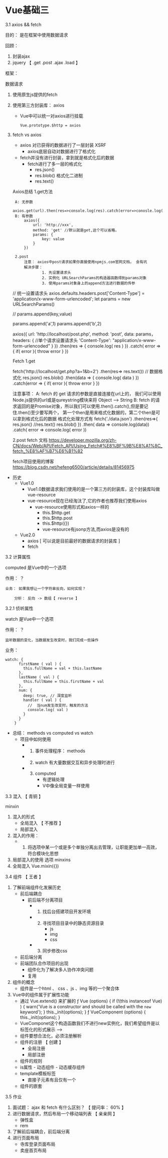 # Vue基础三
3.1 axios && fetch

目的： 是在框架中使用数据请求

回顾： 

1. 封装ajax
2. jquery 【  .get   .post   .ajax      .load 】

框架： 

数据请求

1. 使用原生js提供的fetch
2. 使用第三方封装库： axios
   - Vue中可以统一对axios进行挂载

         Vue.prototype.$http = axios

3. fetch vs axios
   - axios 对已获得的数据进行了一层封装 XSRF 
     - axios底层自动对数据进行了格式化
   - fetch并没有进行封装，拿到就是格式化后的数据 
     - fetch进行了多一层的格式化   
       - res.json()
       - res.blob() 格式化二进制
       - res.text()

    Axios总结
        1.get方法
    
    
        A: 无参数
            axios.get(url).then(res=>console.log(res).catch(error=>conosle.log(error))
        B: 有参数
            axios({
                url: 'http://xxx',
                method: 'get' //默认就是get,这个可以省略，
                params: {
                    key: value
                }
            })
    
        2.post
            注意： axios中post请求如果你直接使用npmjs.com官网文档， 会有坑
            解决步骤： 
                    1. 先设置请求头 
                    2. 实例化 URLSearchParams的构造器函数得到params对象
                    3. 使用params对象身上的append方法进行数据的传参
    
    
    // 统一设置请求头
    axios.defaults.headers.post['Content-Type'] = 'application/x-www-form-urlencoded'; 
    let params = new URLSearchParams()
    
    // params.append(key,value)
    
    params.append('a',1)
    params.append('b',2)
    
    axios({
        url: 'http://localhost/post.php',
        method: 'post',
        data: params，
          headers: {  //单个请求设置请求头
           'Content-Type': "application/x-www-form-urlencoded"
        }
    })
    .then(res => {
        console.log( res )
    })
    .catch( error => {
        if( error ){
        throw error
    }
    })
    
    
    Fetch
    1.get
    
    fetch('http://localhost/get.php?a=1&b=2')
        .then(res=> res.text()) // 数据格式化 res.json() res.blob()
        .then(data => {
            console.log( data )
        })
        .catch(error => {
            if( error ){
            throw error
        }
    })
    
    注意事项：
        A: fetch 的 get 请求的参数是直接连接在url上的， 我们可以使用Node.js提供的url或是qureystring模块来将
            Object --> String
        B: fetch 的请求返回的是Promise对象，所以我们可以使用.then().catch(),但是要记住.then()至少要写两个， 第一个then是用来格式化数据的，第二个then是可以拿到格式化后的数据
            格式化处理方式有
    fetch('./data.json')
    .then(res=>{
        res.json() //res.text() res.blob()
    })
    .then( data => console.log(data))
    .catch( error => console.log( error ))
    
    
    2.post
    fetch 文档
    https://developer.mozilla.org/zh-CN/docs/Web/API/Fetch_API/Using_Fetch#%E8%BF%9B%E8%A1%8C_fetch_%E8%AF%B7%E6%B1%82
    
    fetch项目使用的博客
    https://blog.csdn.net/hefeng6500/article/details/81456975

- 历史
  - Vue1.0
    - Vue1.0数据请求我们使用的是一个第三方的封装库，这个封装库叫做 vue-resource
    - vue-resource现在已经淘汰了,它的作者也推荐我们使用axios
      - vue-resource使用形式和axios一样的
        - this.$http.get
        - this.$http.post
        - this.$http({})
        - vue-resource有jsonp方法,而axios是没有的
  - Vue2.0
    - axios [ 可以说是目前最好的数据请求的封装库 ]
    - fetch

3.2 计算属性

computed    是Vue中的一个选项

作用： ？

	业务： 如果我想让一个字符串反向，如何实现？

		分析： 反向 -> 数组【 reverse 】

		

3.2.1 侦听属性

watch  是Vue中一个选项

作用： ？

	监听数据的变化，当数据发生改变时，我们完成一些操作

业务： 

    watch: {
          firstName ( val ) {
            this.fullName = val + this.lastName
          },
          lastName ( val ) {
            this.fullName = this.firstName + val 
          },
          num: {
            deep: true, // 深度监听      
            handler ( val ) {
              //  当num发生改变时，触发的方法
              console.log( val )
            }
          }
        }

- 总结： methods  vs computed  vs watch
  - 项目中如何使用
    - 1. 事件处理程序： methods
    - 2. watch
         有大量数据交互和异步处理时进行
    - 3. computed
         - 有逻辑处理
         - V中像全局变量一样使用

3.3 混入 【 青铜 】

minxin

1. 混入的形式
   - 全局混入 【 不推荐 】
   - 局部混入
2. 混入的作用： 
   - 1. 将选项中某一个或是多个单独分离出去管理，让职能更加单一高效，符合模块化思想
3. 局部混入的使用
       选项  minxins
4. 全局混入
       Vue.mixin({})

3.4 组件 【 王者 】

1. 了解前端组件化发展历史
   - 前后端耦合
     - 前后端不分离项目
       - 1. 找后台搭建项目开发环境
       - 2. 寻找项目目录中的静态资源目录
            - js
            - img
            - css
       - 3. 同步修改css
   - 前后端分离
   - 前端团队合作项目的出现
     - 组件化为了解决多人协作冲突问题
     - 复用
2. 组件的概念
   - 组件是一个html 、 css 、js 、img 等的一个聚合体
3. Vue中的组件属于扩展性功能
   - 通过 Vue.extend() 来扩展的
         ƒ Vue (options) {
             if (!(this instanceof Vue)
                ) {
                 warn('Vue is a constructor and should be called with the `new` keyword');
             }
             this._init(options);
         }
         ƒ VueComponent (options) {
             this._init(options);
         }
   - VueComponet这个构造函数我们不进行new实例化，我们希望组件是以标签化的形式展示
         <Hello/> -->  <div></div>
         <Banner></Banner>
   - 组件要想合法化，必须注册解析
   - 组件的注册 【 创建 】
     - 全局注册
     - 局部注册
   - 组件的规则
   - is属性 - 动态组件 - 动态缓存组件
   - template模板标签
     - 直接子元素有且仅有一个
   - 组件的嵌套

3.5 作业

1. 面试题： ajax  和  fetch  有什么区别？ 【 提问率： 60% 】
2. 进行数据请求，然后布局一个移动端列表 【 亲亲网 】
   - 弹性盒
   - rem
3. 了解前后端耦合，前后端分离
4. 进行页面布局
   - 寺库登录页面布局
   - 卖座首页布局 
